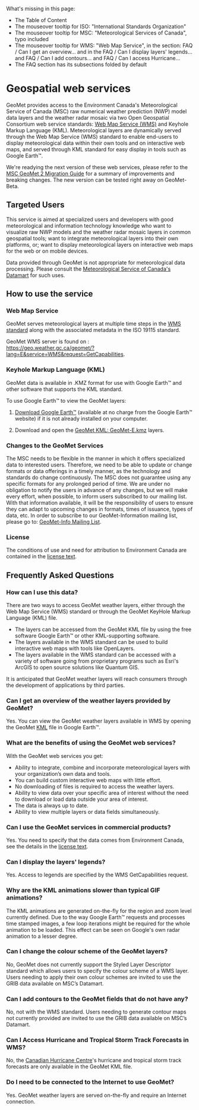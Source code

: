 What's missing in this page:
* The Table of Content
* The mouseover tooltip for ISO: "International Standards Organization"
* The mouseover tooltip for MSC: "Meteorological Services of Canada", typo included
* The mouseover tooltip for WMS: "Web Map Service", in the section: FAQ / Can I get an overview... and in the FAQ / Can I display layers' legends... and FAQ / Can I add contours... and FAQ / Can I access Hurricane...
* The FAQ section has its subsections folded by default

# Geospatial web services


GeoMet provides access to the Environment Canada's Meteorological Service of Canada (MSC) raw numerical weather prediction (NWP) model data layers and the weather radar mosaic via two Open Geospatial Consortium web service standards: [Web Map Service (WMS)](https://www.opengeospatial.org/standards/wms) and Keyhole Markup Language (KML). Meteorological layers are dynamically served through the Web Map Service (WMS) standard to enable end-users to display meteorological data within their own tools and on interactive web maps, and served through KML standard for easy display in tools such as Google Earth™.

We're readying the next version of these web services, please refer to the [MSC GeoMet 2 Migration Guide](http://lists.ec.gc.ca/pipermail/geomet-info/2017-March/000039.html) for a summary of improvements and breaking changes. The new version can be tested right away on GeoMet-Beta.

## Targeted Users


This service is aimed at specialized users and developers with good meteorological and information technology knowledge who want to visualize raw NWP models and the weather radar mosaic layers in common geospatial tools; want to integrate meteorological layers into their own platforms, or; want to display meteorological layers on interactive web maps for the web or on mobile devices.

Data provided through GeoMet is not appropriate for meteorological data processing. Please consult the [Meteorological Service of Canada's Datamart](https://dd.meteo.gc.ca/about_dd_apropos.txt) for such uses.

## How to use the service

### Web Map Service

GeoMet serves meteorological layers at multiple time steps in the [WMS standard](https://www.opengeospatial.org/standards/wms) along with the associated metadata in the ISO 19115 standard.

GeoMet WMS server is found on :<br>
https://geo.weather.gc.ca/geomet/?lang=E&service=WMS&request=GetCapabilities.

### Keyhole Markup Language (KML)

GeoMet data is available in .KMZ format for use with Google Earth™ and other software that supports the KML standard.

To use Google Earth™ to view the GeoMet layers:

1. [Download Google Earth™](https://earth.google.com/intl/en/) (available at no charge from the Google Earth™ website) if it is not already installed on your computer.

2. Download and open the [GeoMet KML: GeoMet-E.kmz](https://www.canada.ca/content/dam/eccc/migration/main/meteo-weather/c0d9b3d8-d256-407d-a68f-c606d703105e/geomet-e.kmz) layers.

### Changes to the GeoMet Services

The MSC needs to be flexible in the manner in which it offers specialized data to interested users. Therefore, we need to be able to update or change formats or data offerings in a timely manner, as the technology and standards do change continuously. The MSC does not guarantee using any specific formats for any prolonged period of time. We are under no obligation to notify the users in advance of any changes, but we will make every effort, when possible, to inform users subscribed to our mailing list. With that information available, it will be the responsibility of users to ensure they can adapt to upcoming changes in formats, times of issuance, types of data, etc. In order to subscribe to our GeoMet-Information mailing list, please go to: [GeoMet-Info Mailing List](http://lists.ec.gc.ca/cgi-bin/mailman/listinfo/geomet-info).

### License

The conditions of use and need for attribution to Environment Canada are contained in the [license text](https://dd.weatheroffice.gc.ca/doc/LICENCE_GENERAL.txt).

## Frequently Asked Questions

### How can I use this data?

There are two ways to access GeoMet weather layers, either through the Web Map Service (WMS) standard or through the GeoMet KeyHole Markup Language (KML) file.

* The layers can be accessed from the GeoMet KML file by using the free software Google Earth™ or other KML-supporting software.
* The layers available in the WMS standard can be used to build interactive web maps with tools like OpenLayers.
* The layers available in the WMS standard can be accessed with a variety of software going from proprietary programs such as Esri's ArcGIS to open source solutions like Quantum GIS.

It is anticipated that GeoMet weather layers will reach consumers through the development of applications by third parties.

### Can I get an overview of the weather layers provided by GeoMet?

Yes. You can view the GeoMet weather layers available in WMS by opening the GeoMet [KML](https://www.canada.ca/content/dam/eccc/migration/main/meteo-weather/c0d9b3d8-d256-407d-a68f-c606d703105e/geomet.kmz) file in Google Earth™.

### What are the benefits of using the GeoMet web services?

With the GeoMet web services you get:

* Ability to integrate, combine and incorporate meteorological layers with your organization’s own data and tools.
* You can build custom interactive web maps with little effort.
* No downloading of files is required to access the weather layers.
* Ability to view data over your specific area of interest without the need to download or load data outside your area of interest.
* The data is always up to date.
* Ability to view multiple layers or data fields simultaneously.

### Can I use the GeoMet services in commercial products?

Yes. You need to specify that the data comes from Environment Canada, see the details in the [license text](https://dd.weatheroffice.gc.ca/doc/LICENCE_GENERAL.txt).

### Can I display the layers' legends?

Yes. Access to legends are specified by the WMS GetCapabilities request.

### Why are the KML animations slower than typical GIF animations?

The KML animations are generated on-the-fly for the region and zoom level currently defined. Due to the way Google Earth™ requests and processes time stamped images, a few loop iterations might be required for the whole animation to be loaded. This effect can be seen on Google's own radar animation to a lesser degree.

### Can I change the colour scheme of the GeoMet layers?

No, GeoMet does not currently support the Styled Layer Descriptor standard which allows users to specify the colour scheme of a WMS layer. Users needing to apply their own colour schemes are invited to use the GRIB data available on MSC’s Datamart.

### Can I add contours to the GeoMet fields that do not have any?

No, not with the WMS standard. Users needing to generate contour maps not currently provided are invited to use the GRIB data available on MSC’s Datamart.

### Can I Access Hurricane and Tropical Storm Track Forecasts in WMS?

No, the [Canadian Hurricane Centre](https://www.ec.gc.ca/ouragans-hurricanes/)'s hurricane and tropical storm track forecasts are only available in the GeoMet KML file.

### Do I need to be connected to the Internet to use GeoMet?

Yes. GeoMet weather layers are served on-the-fly and require an Internet connection.